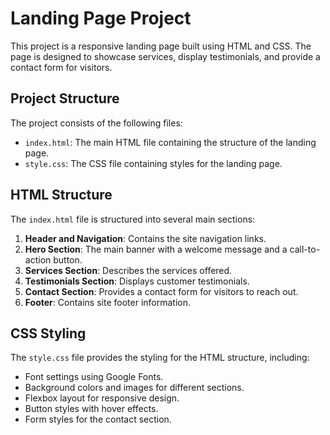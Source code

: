 # Landing Page Project

This project is a responsive landing page built using HTML and CSS. The page is designed to showcase services, display testimonials, and provide a contact form for visitors.

## Project Structure

The project consists of the following files:

- `index.html`: The main HTML file containing the structure of the landing page.
- `style.css`: The CSS file containing styles for the landing page.

## HTML Structure

The `index.html` file is structured into several main sections:

1. **Header and Navigation**: Contains the site navigation links.
2. **Hero Section**: The main banner with a welcome message and a call-to-action button.
3. **Services Section**: Describes the services offered.
4. **Testimonials Section**: Displays customer testimonials.
5. **Contact Section**: Provides a contact form for visitors to reach out.
6. **Footer**: Contains site footer information.

## CSS Styling

The `style.css` file provides the styling for the HTML structure, including:

- Font settings using Google Fonts.
- Background colors and images for different sections.
- Flexbox layout for responsive design.
- Button styles with hover effects.
- Form styles for the contact section.

